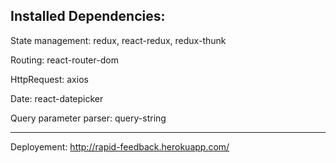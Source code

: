 ## Installed Dependencies:

State management: redux, react-redux, redux-thunk

Routing: react-router-dom

HttpRequest: axios

Date: react-datepicker

Query parameter parser: query-string

---

Deployement: http://rapid-feedback.herokuapp.com/
